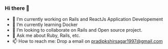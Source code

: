 ### Hi there 👋

- 🔭 I’m currently working on Rails and ReactJs Application Developement
- 🌱 I’m currently learning Docker
- 👯 I’m looking to collaborate on Rails and Open source project.
- 💬 Ask me about Ruby, Rails, etc.
- 📫 How to reach me: Drop a email on pradipkshirsagar1997@gmail.com

